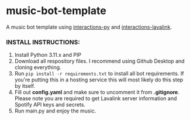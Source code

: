 # music-bot-template

A music bot template using [interactions-py](https://github.com/interactions-py/interactions.py) and [interactions-lavalink](https://pypi.org/project/interactions-lavalink/).

### INSTALL INSTRUCTIONS:
1. Install Python 3.11.x and PIP
2. Download all respository files. I recommend using Github Desktop and cloning everything.
3. Run `pip install -r requirements.txt` to install all bot requirements. If you're putting this in a hosting service this will most likely do this step by itself.
4. Fill out **config.yaml** and make sure to uncomment it from **.gitignore**. Please note you are required to get Lavalink server information and Spotify API keys and secrets.
5. Run main.py and enjoy the music.
